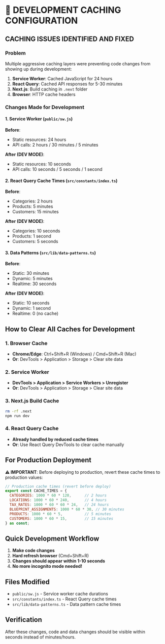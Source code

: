 # 🚨 DEVELOPMENT CACHING CONFIGURATION

## CACHING ISSUES IDENTIFIED AND FIXED

### Problem
Multiple aggressive caching layers were preventing code changes from showing up during development:

1. **Service Worker**: Cached JavaScript for 24 hours
2. **React Query**: Cached API responses for 5-30 minutes  
3. **Next.js**: Build caching in `.next` folder
4. **Browser**: HTTP cache headers

### Changes Made for Development

#### 1. Service Worker (`public/sw.js`)
**Before**: 
- Static resources: 24 hours
- API calls: 2 hours / 30 minutes / 5 minutes

**After (DEV MODE)**:
- Static resources: 10 seconds
- API calls: 10 seconds / 5 seconds / 1 second

#### 2. React Query Cache Times (`src/constants/index.ts`)
**Before**:
- Categories: 2 hours
- Products: 5 minutes
- Customers: 15 minutes

**After (DEV MODE)**:
- Categories: 10 seconds
- Products: 1 second
- Customers: 5 seconds

#### 3. Data Patterns (`src/lib/data-patterns.ts`)
**Before**:
- Static: 30 minutes
- Dynamic: 5 minutes
- Realtime: 30 seconds

**After (DEV MODE)**:
- Static: 10 seconds
- Dynamic: 1 second
- Realtime: 0 (no cache)

## How to Clear All Caches for Development

### 1. Browser Cache
- **Chrome/Edge**: Ctrl+Shift+R (Windows) / Cmd+Shift+R (Mac)
- **Or**: DevTools > Application > Storage > Clear site data

### 2. Service Worker
- **DevTools > Application > Service Workers > Unregister**
- **Or**: DevTools > Application > Storage > Clear site data

### 3. Next.js Build Cache
```bash
rm -rf .next
npm run dev
```

### 4. React Query Cache
- **Already handled by reduced cache times**
- **Or**: Use React Query DevTools to clear cache manually

## For Production Deployment

**⚠️ IMPORTANT**: Before deploying to production, revert these cache times to production values:

```javascript
// Production cache times (revert before deploy)
export const CACHE_TIMES = {
  CATEGORIES: 1000 * 60 * 120,      // 2 hours
  LOCATIONS: 1000 * 60 * 240,       // 4 hours
  TAX_RATES: 1000 * 60 * 60 * 24,   // 24 hours
  BLUEPRINT_ASSIGNMENTS: 1000 * 60 * 30, // 30 minutes
  PRODUCTS: 1000 * 60 * 5,          // 5 minutes
  CUSTOMERS: 1000 * 60 * 15,        // 15 minutes
} as const;
```

## Quick Development Workflow

1. **Make code changes**
2. **Hard refresh browser** (Cmd+Shift+R)
3. **Changes should appear within 1-10 seconds**
4. **No more incognito mode needed!**

## Files Modified
- `public/sw.js` - Service worker cache durations
- `src/constants/index.ts` - React Query cache times
- `src/lib/data-patterns.ts` - Data pattern cache times

## Verification
After these changes, code and data changes should be visible within seconds instead of minutes/hours.
